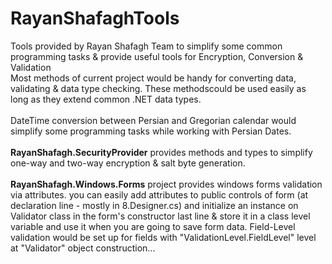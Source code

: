 # RayanShafaghTools
Tools provided by Rayan Shafagh Team to simplify some common programming tasks &amp; provide useful tools for Encryption, Conversion &amp; Validation
<br/>
Most methods of current project would be handy for converting data, validating & data type checking. These methodscould be used easily as long as they extend common .NET data types.
<br><br/>
DateTime conversion between Persian and Gregorian calendar would simplify some programming tasks while working with Persian Dates.
<br/><br/>
<b>RayanShafagh.SecurityProvider</b> provides methods and types to simplify one-way and two-way encryption &amp; salt byte generation. 
<br/><br/>
<b>RayanShafagh.Windows.Forms</b> project provides windows forms validation via attributes. you can easily add attributes to public controls of form (at declaration line - mostly in 8.Designer.cs) and initialize an instance on Validator class in the form's constructor last line & store it in a class level variable and use it when you are going to save form data. Field-Level validation would be set up for fields with "ValidationLevel.FieldLevel" level at "Validator" object construction...
